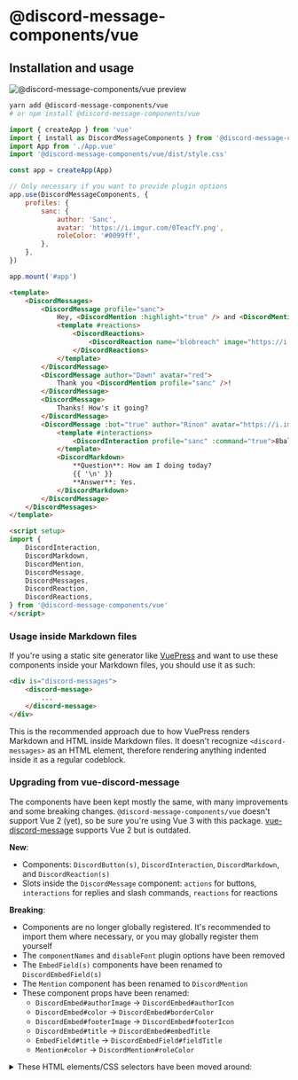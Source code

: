 # @discord-message-components/vue

## Installation and usage

![@discord-message-components/vue preview](https://i.imgur.com/ZxsfkHb.png)

```sh
yarn add @discord-message-components/vue
# or npm install @discord-message-components/vue
```

```js
import { createApp } from 'vue'
import { install as DiscordMessageComponents } from '@discord-message-components/vue'
import App from './App.vue'
import '@discord-message-components/vue/dist/style.css'

const app = createApp(App)

// Only necessary if you want to provide plugin options
app.use(DiscordMessageComponents, {
	profiles: {
		sanc: {
			author: 'Sanc',
			avatar: 'https://i.imgur.com/0TeacfY.png',
			roleColor: '#0099ff',
		},
	},
})

app.mount('#app')
```

```html
<template>
	<DiscordMessages>
		<DiscordMessage profile="sanc">
			Hey, <DiscordMention :highlight="true" /> and <DiscordMention>Dawn</DiscordMention>. Welcome to our server!
			<template #reactions>
				<DiscordReactions>
					<DiscordReaction name="blobreach" image="https://i.imgur.com/DUAI5Pu.png" :count="2" :active="true" />
				</DiscordReactions>
			</template>
		</DiscordMessage>
		<DiscordMessage author="Dawn" avatar="red">
			Thank you <DiscordMention profile="sanc" />!
		</DiscordMessage>
		<DiscordMessage>
			Thanks! How's it going?
		</DiscordMessage>
		<DiscordMessage :bot="true" author="Rinon" avatar="https://i.imgur.com/axQ9wJl.png" role-color="violet">
			<template #interactions>
				<DiscordInteraction profile="sanc" :command="true">8ball</DiscordInteraction>
			</template>
			<DiscordMarkdown>
				**Question**: How am I doing today?
				{{ '\n' }}
				**Answer**: Yes.
			</DiscordMarkdown>
		</DiscordMessage>
	</DiscordMessages>
</template>

<script setup>
import {
	DiscordInteraction,
	DiscordMarkdown,
	DiscordMention,
	DiscordMessage,
	DiscordMessages,
	DiscordReaction,
	DiscordReactions,
} from '@discord-message-components/vue'
</script>
```

### Usage inside Markdown files

If you're using a static site generator like [VuePress](https://vuepress.vuejs.org/) and want to use these components inside your Markdown files, you should use it as such:

```html
<div is="discord-messages">
	<discord-message>
		...
	</discord-message>
</div>
```

This is the recommended approach due to how VuePress renders Markdown and HTML inside Markdown files. It doesn't recognize `<discord-messages>` as an HTML element, therefore rendering anything indented inside it as a regular codeblock.

### Upgrading from vue-discord-message

The components have been kept mostly the same, with many improvements and some breaking changes. `@discord-message-components/vue` doesn't support Vue 2 (yet), so be sure you're using Vue 3 with this package. [vue-discord-message](https://github.com/danktuary/vue-discord-message) supports Vue 2 but is outdated.

**New**:
- Components: `DiscordButton(s)`, `DiscordInteraction`, `DiscordMarkdown`, and `DiscordReaction(s)`
- Slots inside the `DiscordMessage` component: `actions` for buttons, `interactions` for replies and slash commands, `reactions` for reactions

**Breaking**:
- Components are no longer globally registered. It's recommended to import them where necessary, or you may globally register them yourself
- The `componentNames` and `disableFont` plugin options have been removed
- The `EmbedField(s)` components have been renamed to `DiscordEmbedField(s)`
- The `Mention` component has been renamed to `DiscordMention`
- These component props have been renamed:
	- `DiscordEmbed#authorImage` -> `DiscordEmbed#authorIcon`
	- `DiscordEmbed#color` -> `DiscordEmbed#borderColor`
	- `DiscordEmbed#footerImage` -> `DiscordEmbed#footerIcon`
	- `DiscordEmbed#title` -> `DiscordEmbed#embedTitle`
	- `EmbedField#title` -> `DiscordEmbedField#fieldTitle`
	- `Mention#color` -> `DiscordMention#roleColor`

<details>
<summary>These HTML elements/CSS selectors have been moved around:</summary>

- `.discord-author-info .discord-bot-tag` -> `.discord-author-info .discord-author-bot-tag`
- `.discord-embed .discord-left-border` -> `.discord-embed .discord-embed-left-border`
- `.discord-embed .discord-author-image` -> `.discord-embed .discord-embed-author-icon`
- `.discord-embed-footer .discord-footer-image` -> `.discord-embed-footer .discord-embed-footer-icon`
- `.discord-embed-footer .discord-footer-separator` -> `.discord-embed-footer .discord-embed-footer-separator`
- `.discord-embed-footer .discord-footer-separator` -> `.discord-embed-footer .discord-embed-footer-separator`
- `.discord-embed-field .discord-inline-field` -> `.discord-embed-field .discord-embed-field-inline`
- `.discord-embed-field .discord-field-title` -> `.discord-embed-field .discord-embed-field-title`
- `.discord-message > .discord-author-image` -> `.discord-message > .discord-message-content .discord-author-avatar`
- `.discord-compact-mode .discord-message-content > .discord-message-timestamp` -> `.discord-compact-mode .discord-message-content .discord-message-body .discord-message-timestamp`
- `.discord-message-content .discord-embed` -> `.discord-message-content .discord-message-body .discord-embed`

</details>
